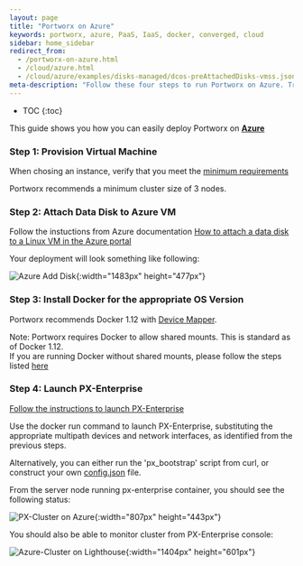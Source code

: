 ```yaml
---
layout: page
title: "Portworx on Azure"
keywords: portworx, azure, PaaS, IaaS, docker, converged, cloud
sidebar: home_sidebar
redirect_from:
  - /portworx-on-azure.html
  - /cloud/azure.html
  - /cloud/azure/examples/disks-managed/dcos-preAttachedDisks-vmss.json
meta-description: "Follow these four steps to run Portworx on Azure. Try it today!"
---
```


* TOC
{:toc}

This guide shows you how you can easily deploy Portworx on [**Azure**](https://azure.microsoft.com/en-us/)

### Step 1: Provision Virtual Machine
When chosing an instance, verify that you meet the [minimum requirements](/#minimum-requirements)

Portworx recommends a minimum cluster size of 3 nodes.

### Step 2: Attach Data Disk to Azure VM
Follow the instuctions from Azure documentation [How to attach a data disk to a Linux VM in the Azure portal
](https://azure.microsoft.com/en-us/documentation/articles/virtual-machines-linux-attach-disk-portal/)

Your deployment will look something like following:


![Azure Add Disk](/images/azure-add-disk.png "Add Disk"){:width="1483px" height="477px"}

### Step 3: Install Docker for the appropriate OS Version 
Portworx recommends Docker 1.12 with [Device Mapper](https://docs.docker.com/engine/userguide/storagedriver/device-mapper-driver/#/configure-docker-with-devicemapper).

Note: Portworx requires Docker to allow shared mounts.  This is standard as of Docker 1.12.  
If you are running Docker without shared mounts, please follow the steps listed [here](/knowledgebase/shared-mount-propogation.html)

### Step 4: Launch PX-Enterprise
[Follow the instructions to launch PX-Enterprise](/#install-with-a-container-orchestrator)

Use the docker run command to launch PX-Enterprise, substituting the appropriate multipath devices and network interfaces, as identified from the previous steps.

Alternatively, you can either run the 'px_bootstrap' script from curl, or construct your own [config.json](/control/config-json.html) file.

From the server node running px-enterprise container, you should see the following status:

![PX-Cluster on Azure](/images/azure-pxctl-status.png "PX-Cluster on Azure"){:width="807px" height="443px"}


You should also be able to monitor cluster from PX-Enterprise console:

![Azure-Cluster on Lighthouse](/images/azure-cluster-on-lighthouse-updated.png "Azure-Cluster on Lighthouse"){:width="1404px" height="601px"}

